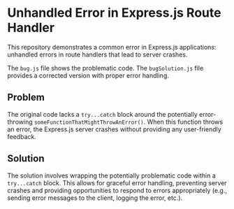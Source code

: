 # Unhandled Error in Express.js Route Handler

This repository demonstrates a common error in Express.js applications:  unhandled errors in route handlers that lead to server crashes.

The `bug.js` file shows the problematic code. The `bugSolution.js` file provides a corrected version with proper error handling.

## Problem

The original code lacks a `try...catch` block around the potentially error-throwing `someFunctionThatMightThrowAnError()`. When this function throws an error, the Express.js server crashes without providing any user-friendly feedback.

## Solution

The solution involves wrapping the potentially problematic code within a `try...catch` block. This allows for graceful error handling, preventing server crashes and providing opportunities to respond to errors appropriately (e.g., sending error messages to the client, logging the error, etc.).